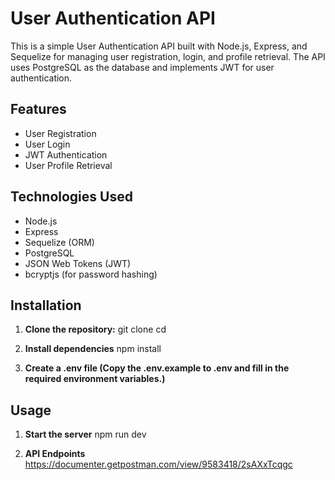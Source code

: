 # User Authentication API

This is a simple User Authentication API built with Node.js, Express, and Sequelize for managing user registration, login, and profile retrieval. The API uses PostgreSQL as the database and implements JWT for user authentication.

## Features

- User Registration
- User Login
- JWT Authentication
- User Profile Retrieval

## Technologies Used

- Node.js
- Express
- Sequelize (ORM)
- PostgreSQL
- JSON Web Tokens (JWT)
- bcryptjs (for password hashing)

## Installation

1. **Clone the repository:**
  git clone <repository-url>
  cd <repository-directory>

2. **Install dependencies**
  npm install

3. **Create a .env file (Copy the .env.example to .env and fill in the required environment variables.)**


## Usage

1. **Start the server**
  npm run dev

2. **API Endpoints**
  https://documenter.getpostman.com/view/9583418/2sAXxTcqgc


